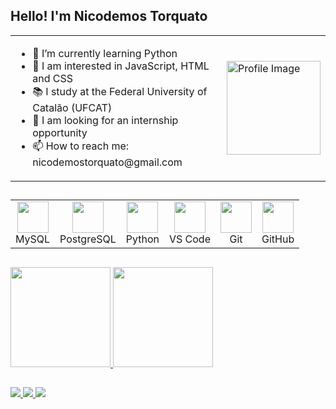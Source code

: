 ## Hello! I'm Nicodemos Torquato

<table>
  <tr>
    <td>
      <ul>
        <li> 🌱 I’m currently learning Python</li>
        <li> 📒 I am interested in JavaScript, HTML and CSS</li>
        <li> 📚 I study at the Federal University of Catalão (UFCAT)</li> 
        <li> 👯 I am looking for an internship opportunity</li>
        <li> 📫 How to reach me: nicodemostorquato@gmail.com</li>
      </ul>
    </td>
    <td>
      <img src="https://github.com/user-attachments/assets/0841b32f-e1e3-492d-a010-f4ed20e173da" width="150" alt="Profile Image">
    </td>
  </tr>
</table>

##

<div align="left">
  <table>
    <tr>
      <td align="center">
        <img src="https://cdn.jsdelivr.net/gh/devicons/devicon/icons/mysql/mysql-original.svg" width="50px"/><br>MySQL
      </td>
      <td align="center">
        <img src="https://cdn.jsdelivr.net/gh/devicons/devicon/icons/postgresql/postgresql-original.svg" width="50px"/><br>PostgreSQL
      </td>
      <td align="center">
        <img src="https://cdn.jsdelivr.net/gh/devicons/devicon/icons/python/python-original.svg" width="50px"/><br>Python
      </td>
      <td align="center">
        <img src="https://cdn.jsdelivr.net/gh/devicons/devicon/icons/vscode/vscode-original.svg" width="50px"/><br>VS Code
      </td>
      <td align="center">
        <img src="https://cdn.jsdelivr.net/gh/devicons/devicon/icons/git/git-original.svg" width="50px"/><br>Git
      </td>
      <td align="center">
        <img src="https://cdn.jsdelivr.net/gh/devicons/devicon/icons/github/github-original.svg" width="50px"/><br>GitHub
      </td>
    </tr>
  </table>
</div>

##

<div>
    <a href="https://beacons.ai/NiTorquato">
    <img height="160em" src="https://github-readme-stats.vercel.app/api?username=NiTorquato&show_icons=true&theme=dark&include_all_commits=true&count_private=true"/>
    <img height="160em" src="https://github-readme-stats.vercel.app/api/top-langs/?username=NiTorquato&layout=compact&langs_count=16&theme=dark"/>
</div>

##

<div> 
  <a href="https://www.instagram.com/nicodemos_torquato/" target="_blank">
    <img src="https://img.shields.io/badge/-Instagram-%23E4405F?style=for-the-badge&logo=instagram&logoColor=white">
  </a> 
  <a href="mailto:nicodemostorquato@gmail.com">
    <img src="https://img.shields.io/badge/-Gmail-%23333?style=for-the-badge&logo=gmail&logoColor=white">
  </a>
  <a href="https://www.linkedin.com/in/nicodemos-torquato/" target="_blank">
    <img src="https://img.shields.io/badge/-LinkedIn-%230077B5?style=for-the-badge&logo=linkedin&logoColor=white">
  </a> 
</div>
